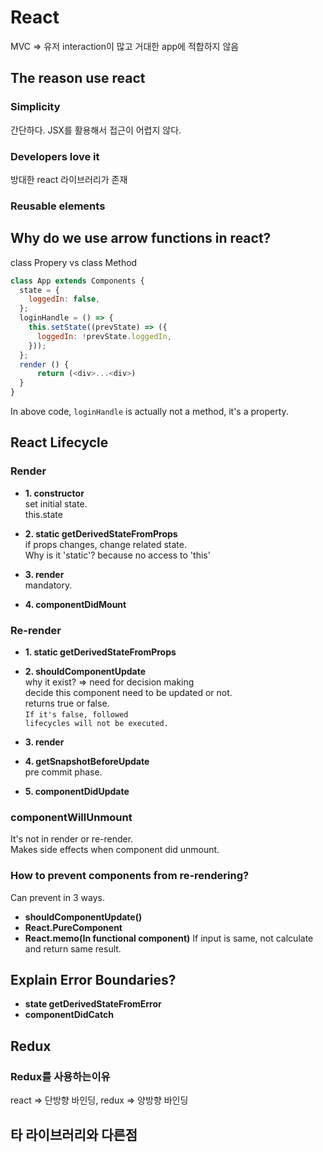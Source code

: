 # React

MVC => 유저 interaction이 많고 거대한 app에 적합하지 않음

## The reason use react

### Simplicity

간단하다. JSX를 활용해서 접근이 어렵지 않다.

### Developers love it

방대한 react 라이브러리가 존재

### Reusable elements

## Why do we use arrow functions in react?

class Propery vs class Method

```js
class App extends Components {
  state = {
    loggedIn: false,
  };
  loginHandle = () => {
    this.setState((prevState) => ({
      loggedIn: !prevState.loggedIn,
    }));
  };
  render () {
      return (<div>...<div>)
  }
}
```

In above code, <code>loginHandle</code> is actually not a method, it's a property.

## React Lifecycle

### Render

- <strong>1. constructor</strong>
  <br/>set initial state.
  <br/> this.state

- <strong>2. static getDerivedStateFromProps</strong>
  <br/>if props changes, change related state.
  <br/> Why is it 'static'? because no access to 'this'

* <strong>3. render</strong>
  <br/>mandatory.

- <strong>4. componentDidMount</strong>

### Re-render

- <strong>1. static getDerivedStateFromProps</strong>

* <strong>2. shouldComponentUpdate</strong>
  <br/> why it exist? => need for decision making
  <br/> decide this component need to be updated or not.
  <br/> returns true or false.
  <br/><code>If it's false, followed lifecycles will not be executed.</code>

- <strong>3. render</strong>

- <strong>4. getSnapshotBeforeUpdate</strong>
  <br/>pre commit phase.

* <strong>5. componentDidUpdate</strong>

### componentWillUnmount

It's not in render or re-render.
<br/>Makes side effects when component did unmount.

### How to prevent components from re-rendering?

Can prevent in 3 ways.

- <strong>shouldComponentUpdate()</strong>
- <strong>React.PureComponent</strong>
- <strong>React.memo(In functional component)</strong>
  If input is same, not calculate and return same result.

## Explain Error Boundaries?

- <strong>state getDerivedStateFromError</strong>
- <strong>componentDidCatch</strong>

## Redux

### Redux를 사용하는이유

react => 단방향 바인딩, redux => 양방향 바인딩

## 타 라이브러리와 다른점
